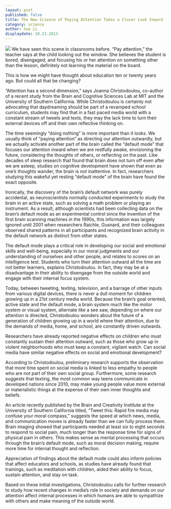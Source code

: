```yaml
---
layout: post
published: false
title: The New Science of Paying Attention Takes a Closer Look Inward
category: science
author: Sue Li
displaydate: 10.23.2013
---
```


![](/assets/mediawatching.jpg)
We have seen this scene in classrooms before. “Pay attention,” the teacher says at the child looking out the window. She believes the student is bored, disengaged, and focusing his or her attention on something other than the lesson, definitely not learning the material on the board. 

This is how we might have thought about education ten or twenty years ago. But could all that be changing? 

“Attention has a second dimension,” says Joanna Christodoulou, co-author of a recent study from the Brain and Cognitive Sciences Lab at MIT and the University of Southern California. While Christodoulou is certainly not advocating that daydreaming should be part of a revamped school curriculum, students may find that in a fast paced media world with a constant stream of tweets and texts, they may the lack time to turn their external devices off and their own reflective thinking on.

The time seemingly “doing nothing” is more important than it looks. We usually think of “paying attention” as directing our attention outwardly, but we actually activate another part of the brain called the “default mode” that focuses our attention inward when we are restfully awake, envisioning the future, considering the thoughts of others, or reflecting on the past. Like decades of sleep research that found that brain does not turn off even after we are asleep, studies on cognitive development have shown that even as one’s thoughts wander, the brain is not inattentive. In fact, researchers studying this wakeful yet resting “default mode” of the brain have found the exact opposite. 

Ironically, the discovery of the brain’s default network was purely accidental, as neuroscientists normally conducted experiments to study the brain in an active state, such as solving a math problem or playing an instrument. As a result, although scientists had been collecting data on the brain’s default mode as an experimental control since the invention of the first brain scanning machines in the 1990s, this information was largely ignored until 2001 when researchers Raichle, Gusnard, and their colleagues observed shared patterns in all participants and recognized brain activity in the default network as distinct from other states.

The default mode plays a critical role in developing our social and emotional skills and well-being, especially in our moral judgments and our understanding of ourselves and other people, and relates to scores on an intelligence test. Students who turn their attention outward all the time are not better learners, explains Christodoulou. In fact, they may be at a disadvantage in their ability to disengage from the outside world and engage with their internal focus system.

Today, between tweeting, texting, television, and a barrage of other inputs from various digital devices, there is never a dull moment for children growing up in a 21st century media world. Because the brain’s goal oriented, active state and the default mode, a brain system much like the motor system or visual system, alternate like a see saw, depending on where our attention is directed, Christodoulou wonders about the future of a generation of children growing up in a world where their attention, due to the demands of media, home, and school, are constantly driven outwards. 

Researchers have already reported negative effects on children who must constantly sustain their attention outward, such as those who grow up in violent neighborhoods who must keep a constant, vigilant watch. Can social media have similar negative effects on social and emotional development?

According to Christodoulou, preliminary research supports the observation that more time spent on social media is linked to less empathy to people who are not part of their own social group. Furthermore, some research suggests that texting, the most common way teens communicate in developed nations since 2010, may make young people value more external or materialistic things at the expense of their own inner thoughts and beliefs. 

An article recently published by the Brain and Creativity Institute at the University of Southern California titled, “Tweet this: Rapid fire media may confuse your moral compass,” suggests the speed at which news, media, and communication moves is already faster than we can fully process them. Brain imaging showed that participants needed at least six to eight seconds to respond to social pain, much longer than the response time for signs of physical pain in others. This makes sense as mental processing that occurs through the brain’s default mode, such as moral decision making, require more time for internal thought and reflection.

Appreciation of findings about the default mode could also inform policies that affect educators and schools, as studies have already found that trainings, such as meditation with children, aided their ability to focus, sustain attention, and stay on task. 

Based on these initial investigations, Christodoulou calls for further research to study how recent changes in media’s role in society and demands on our attention affect internal processes in which humans are able to sympathize with others and make meaning of the outside world. 
